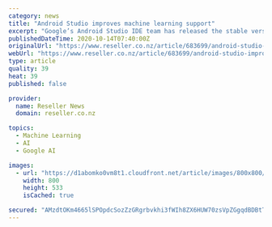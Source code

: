 ```yaml
---
category: news
title: "Android Studio improves machine learning support"
excerpt: "Google’s Android Studio IDE team has released the stable version of Android Studio 4.1, featuring machine learning improvements and a database inspector. With the 4.1 release, Android Studio improves on-device machine learning support via backing for ..."
publishedDateTime: 2020-10-14T07:40:00Z
originalUrl: "https://www.reseller.co.nz/article/683699/android-studio-improves-machine-learning-support/"
webUrl: "https://www.reseller.co.nz/article/683699/android-studio-improves-machine-learning-support/"
type: article
quality: 39
heat: 39
published: false

provider:
  name: Reseller News
  domain: reseller.co.nz

topics:
  - Machine Learning
  - AI
  - Google AI

images:
  - url: "https://d1abomko0vm8t1.cloudfront.net/article/images/800x800/dimg/dreamstime_s_130117149.jpg"
    width: 800
    height: 533
    isCached: true

secured: "AMzdtOKm4665lSPOpdcSozZzGRgrbvkhi3fWIh8ZX6HUW70zsVpZGgqdBDBtTNQq7c79d2K75zEW5ZgzoK2H+mFQApPVkz9EPFoMRymH0uW11K9MOuXUl1PVq6avVZoaaRc9Zl3AC86Ky7zjrAlM+JYWPkmnEnjyt2U6VU3UjDjDwX1P/iR9uZqhGuddG+2X0R/mQrTRUfRfjLDcJkPNJSYhj5TO/19CuAyjG/OuMyJFg3Ddroqk/pi0aZfimqj0iRPdLAUMhlEbFYnvTBTj+iiYvfaB96r89jdAS4Y1Sl/y5W79K0FeZ/oLi3ieGrkD98CiixC2ZiJmQPqhbp8jnsE0jq4nsUoJOsYIJiT4zug=;qjU4mmYEefMX4Tx9GluX4Q=="
---
```


